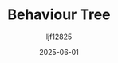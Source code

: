 ---
title: "Behaviour Tree"
layout: single
date: 2025-06-01
categories: [笔记]
tags: [Unity, Unity System, AI]
author: "ljf12825"
---